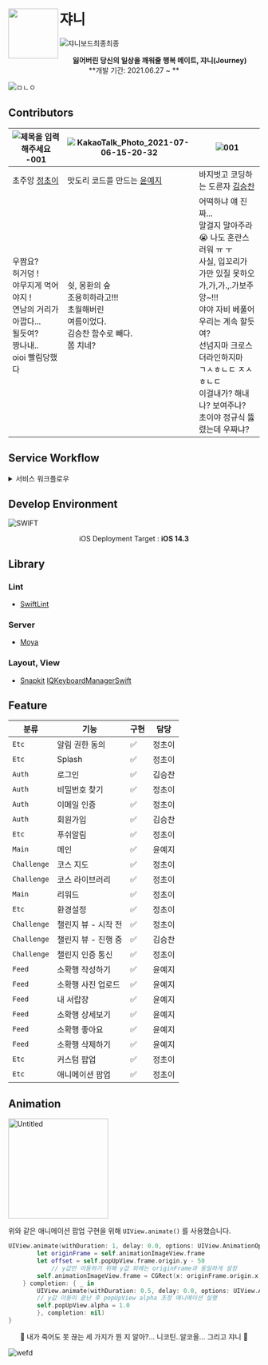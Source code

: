 # 쟈니<img src="https://user-images.githubusercontent.com/28949235/125798720-ee361799-6821-4460-bd8d-7641254dfb80.png" align=left width=100>



![쟈니보드최종최종](https://user-images.githubusercontent.com/28949235/125797634-792f7a21-faa2-4c71-b831-427143250e39.png)

</p><div align=center>

<b>잃어버린 당신의 일상을 깨워줄 행복 메이트, 쟈니(Journey)</b><br>
**개발 기간: 2021.06.27 ~ **

</div>

![ㅁㄴㅇ](https://user-images.githubusercontent.com/28949235/125815179-af2af3df-4ab5-4d28-a44e-7f088e667807.png)

## Contributors

| ![제목을 입력해주세요 -001](https://user-images.githubusercontent.com/28949235/124549726-8b4e5b80-de6a-11eb-9bb4-2276af6012c1.png) | ![KakaoTalk_Photo_2021-07-06-15-20-32](https://user-images.githubusercontent.com/28949235/124551860-b71f1080-de6d-11eb-8c6b-7c416886fa20.png) | ![001](https://user-images.githubusercontent.com/28949235/124551273-da958b80-de6c-11eb-913d-c8436a0c1220.png) |
| ------------------------------------------------------------ | ------------------------------------------------------------ | ------------------------------------------------------------ |
| 초주앙 [정초이](https://github.com/iamcho2)                  | 맛도리 코드를 만드는 [윤예지](https://github.com/yunyezl)    | 바지벗고 코딩하는 도른자 [김승찬](https://github.com/seungchan2) |
| 우짬요?<br />허거덩 !<br />야무지게 먹어야지 !<br />연남의 거리가 아깝다...<br />될듯여?<br />짱나내..<br />oioi 빨림당했다 | 쉿, 몽환의 숲<br />조용히하라고!!!<br />초월해버린<br />여름이었다.<br />김승찬 함수로 빼다.<br />쫌 치네? | 어떡하냐 얘 진짜...<br />말걸지 말아주라😭 나도 혼란스러워 ㅠ ㅜ<br />사실, 입꼬리가 가만 있질 못하오<br />가,가,가.,.가보주앙~!!!<br />야야 자비 베풀어<br />우리는 계속 할듯여?<br />선넘지마 크로스더라인하지마<br />ㄱㅅㅎㄴㄷ ㅈㅅㅎㄴㄷ<br />이걸내가? 해내나? 보여주나?<br />초이야 정규식 뚫렸는데 우짜냐? |

## Service Workflow

<details>
  <summary> 서비스 워크플로우 </summary>
	<div markdown="1">
    <img src="https://user-images.githubusercontent.com/28949235/125818953-985f2d8b-442d-41e6-833c-c82aaa95f672.png" alt="image" />
	<img src="https://user-images.githubusercontent.com/28949235/125819660-29a88675-1b4d-4a72-b358-5917d71b4f6b.png" />
	<img src="https://user-images.githubusercontent.com/28949235/125819715-3f5a355f-5ee7-4465-999d-455550becd82.png" />
  <img src=" https://user-images.githubusercontent.com/28949235/125819741-01e68d6d-3f88-4af2-8853-4d7e90fd2c9a.png" />
	<img src="https://user-images.githubusercontent.com/28949235/125819780-cc436895-16f9-4b6c-b90b-9666e15fd5b5.png" />
	<img src="https://user-images.githubusercontent.com/28949235/125819804-3249000b-28f8-4897-a30c-b00a8b71f844.png" />
  <img src="https://user-images.githubusercontent.com/28949235/125819842-019d3d42-0af6-4775-8b3e-276752416deb.png" />
  </div>
</details>




## Develop Environment

![SWIFT](https://img.shields.io/static/v1?style=for-the-badge&logo=swift&message=SWIFT5&label=&color=FA7343&labelColor=000000)

<center>iOS Deployment Target : <b>iOS 14.3</b></center>

## Library

### Lint

* [SwiftLint]()

### Server

* [Moya](https://github.com/Moya/Moya)

### Layout, View

* [Snapkit](https://github.com/SnapKit/SnapKit) [IQKeyboardManagerSwift]()



## Feature

| 분류        | 기능                | 구현 | 담당   |
| ----------- | ------------------- | ---- | ------ |
| `Etc`       | 알림 권한 동의      | ✅    | 정초이 |
| `Etc`       | Splash              | ✅    | 정초이 |
| `Auth`      | 로그인              | ✅    | 김승찬 |
| `Auth`      | 비밀번호 찾기       | ✅    | 정초이 |
| `Auth`      | 이메일 인증         | ✅    | 정초이 |
| `Auth`      | 회원가입            | ✅    | 김승찬 |
| `Etc`       | 푸쉬알림            | ✅    | 정초이 |
| `Main`      | 메인                | ✅    | 윤예지 |
| `Challenge` | 코스 지도           | ✅    | 정초이 |
| `Challenge` | 코스 라이브러리     | ✅    | 정초이 |
| `Main`      | 리워드              | ✅    | 정초이 |
| `Etc`       | 환경설정            | ✅    | 정초이 |
| `Challenge` | 챌린지 뷰 - 시작 전 | ✅    | 정초이 |
| `Challenge` | 챌린지 뷰 - 진행 중 | ✅    | 김승찬 |
| `Challenge` | 챌린지 인증 통신    | ✅    | 정초이 |
| `Feed`      | 소확행 작성하기     | ✅    | 윤예지 |
| `Feed`      | 소확행 사진 업로드  | ✅    | 윤예지 |
| `Feed`      | 내 서랍장           | ✅    | 윤예지 |
| `Feed`      | 소확행 상세보기     | ✅    | 윤예지 |
| `Feed`      | 소확행 좋아요       | ✅    | 윤예지 |
| `Feed`      | 소확행 삭제하기     | ✅    | 윤예지 |
| `Etc`       | 커스텀 팝업         | ✅    | 정초이 |
| `Etc`       | 애니메이션 팝업     | ✅    | 정초이 |

## Animation

<img src="https://user-images.githubusercontent.com/28949235/125817385-b517e864-d65f-48b5-8f62-508d0def7b56.gif" alt="Untitled" width=200 />

위와 같은 애니메이션 팝업 구현을 위해 `UIView.animate()` 를 사용했습니다.

```swift
UIView.animate(withDuration: 1, delay: 0.0, options: UIView.AnimationOptions.curveEaseIn) {
        let originFrame = self.animationImageView.frame
        let offset = self.popUpView.frame.origin.y - 50          
  			// y값만 이동하기 위해 y값 외에는 originFrame과 동일하게 설정
        self.animationImageView.frame = CGRect(x: originFrame.origin.x, y: offset, width: originFrame.width, height: originFrame.height)   
    } completion: { _ in
        UIView.animate(withDuration: 0.5, delay: 0.0, options: UIView.AnimationOptions.curveEaseIn, animations: {
        // y값 이동이 끝난 후 popUpView alpha 조정 애니메이션 실행
        self.popUpView.alpha = 1.0
        }, completion: nil)
}
```



</p><div align=center>

🌹 내가 죽어도 못 끊는 세 가지가 뭔 지 알아?... 니코틴..알코올... 그리고 쟈니 🌹

</div>

![wefd](https://user-images.githubusercontent.com/28949235/125816091-5befddbd-2405-402d-89be-4b7a8d61e48b.png)

